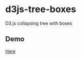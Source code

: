 # d3js-tree-boxes
D3.js collapsing tree with boxes

## Demo
[Here](http://bl.ocks.org/swayvil/b86f8d4941bdfcbfff8f69619cd2f460)
